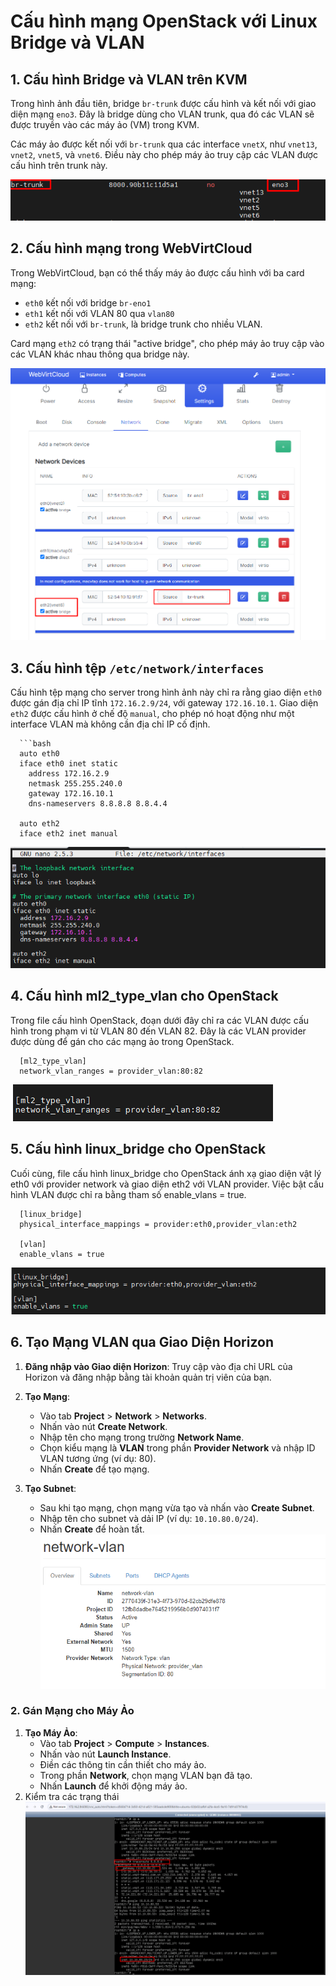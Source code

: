 # Cấu hình mạng OpenStack với Linux Bridge và VLAN

## 1. Cấu hình Bridge và VLAN trên KVM
Trong hình ảnh đầu tiên, bridge `br-trunk` được cấu hình và kết nối với giao diện mạng `eno3`. Đây là bridge dùng cho VLAN trunk, qua đó các VLAN sẽ được truyền vào các máy ảo (VM) trong KVM.

Các máy ảo được kết nối với `br-trunk` qua các interface `vnetX`, như `vnet13`, `vnet2`, `vnet5`, và `vnet6`. Điều này cho phép máy ảo truy cập các VLAN được cấu hình trên trunk này.

![Command Prompt](https://github.com/cuongnvvietis/NhanHoa/blob/main/Docs/Picture/Openstack/Screenshot_82.png)

## 2. Cấu hình mạng trong WebVirtCloud
Trong WebVirtCloud, bạn có thể thấy máy ảo được cấu hình với ba card mạng:

- `eth0` kết nối với bridge `br-eno1`
- `eth1` kết nối với VLAN 80 qua `vlan80`
- `eth2` kết nối với `br-trunk`, là bridge trunk cho nhiều VLAN.

Card mạng `eth2` có trạng thái "active bridge", cho phép máy ảo truy cập vào các VLAN khác nhau thông qua bridge này.

![Command Prompt](https://github.com/cuongnvvietis/NhanHoa/blob/main/Docs/Picture/Openstack/Screenshot_83.png)

## 3. Cấu hình tệp `/etc/network/interfaces`
Cấu hình tệp mạng cho server trong hình ảnh này chỉ ra rằng giao diện `eth0` được gán địa chỉ IP tĩnh `172.16.2.9/24`, với gateway `172.16.10.1`. Giao diện `eth2` được cấu hình ở chế độ `manual`, cho phép nó hoạt động như một interface VLAN mà không cần địa chỉ IP cố định.

      ```bash
      auto eth0
      iface eth0 inet static
        address 172.16.2.9
        netmask 255.255.240.0
        gateway 172.16.10.1
        dns-nameservers 8.8.8.8 8.8.4.4
      
      auto eth2
      iface eth2 inet manual
![Command Prompt](https://github.com/cuongnvvietis/NhanHoa/blob/main/Docs/Picture/Openstack/Screenshot_84.png)
## 4. Cấu hình ml2_type_vlan cho OpenStack

Trong file cấu hình OpenStack, đoạn dưới đây chỉ ra các VLAN được cấu hình trong phạm vi từ VLAN 80 đến VLAN 82. Đây là các VLAN provider được dùng để gán cho các mạng ảo trong OpenStack.

      [ml2_type_vlan]
      network_vlan_ranges = provider_vlan:80:82
![Command Prompt](https://github.com/cuongnvvietis/NhanHoa/blob/main/Docs/Picture/Openstack/Screenshot_85.png)
## 5. Cấu hình linux_bridge cho OpenStack
Cuối cùng, file cấu hình linux_bridge cho OpenStack ánh xạ giao diện vật lý eth0 với provider network và giao diện eth2 với VLAN provider. Việc bật cấu hình VLAN được chỉ ra bằng tham số enable_vlans = true.

      [linux_bridge]
      physical_interface_mappings = provider:eth0,provider_vlan:eth2
      
      [vlan]
      enable_vlans = true
![Command Prompt](https://github.com/cuongnvvietis/NhanHoa/blob/main/Docs/Picture/Openstack/Screenshot_86.png)
## 6. Tạo Mạng VLAN qua Giao Diện Horizon

1. **Đăng nhập vào Giao diện Horizon**:
   Truy cập vào địa chỉ URL của Horizon và đăng nhập bằng tài khoản quản trị viên của bạn.

2. **Tạo Mạng**:
   - Vào tab **Project** > **Network** > **Networks**.
   - Nhấn vào nút **Create Network**.
   - Nhập tên cho mạng trong trường **Network Name**.
   - Chọn kiểu mạng là **VLAN** trong phần **Provider Network** và nhập ID VLAN tương ứng (ví dụ: 80).
   - Nhấn **Create** để tạo mạng.

3. **Tạo Subnet**:
   - Sau khi tạo mạng, chọn mạng vừa tạo và nhấn vào **Create Subnet**.
   - Nhập tên cho subnet và dải IP (ví dụ: `10.10.80.0/24`).
   - Nhấn **Create** để hoàn tất.
![Command Prompt](https://github.com/cuongnvvietis/NhanHoa/blob/main/Docs/Picture/Openstack/Screenshot_87.png)
### 2. Gán Mạng cho Máy Ảo

1. **Tạo Máy Ảo**:
   - Vào tab **Project** > **Compute** > **Instances**.
   - Nhấn vào nút **Launch Instance**.
   - Điền các thông tin cần thiết cho máy ảo.
   - Trong phần **Network**, chọn mạng VLAN bạn đã tạo.
   - Nhấn **Launch** để khởi động máy ảo.
2. Kiểm tra các trạng thái
![Command Prompt](https://github.com/cuongnvvietis/NhanHoa/blob/main/Docs/Picture/Openstack/Screenshot_88.png)

